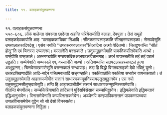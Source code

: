 ```yaml
---
title: ११. वलाहकसंयुत्तवण्णना

---
```

११. वलाहकसंयुत्तवण्णना  
५५०-६०६. लोकं वालेन्ता संवरन्ता छादेन्ता अहन्ति परियेसन्तीति वलाहा, देवपुत्ता। तेसं समूहो वलाहकदेवकायोति आह ‘‘वलाहककायिका’’तिआदि। सीतकरणवलाहकाति सीतहरणवलाहका। सेसपदेसूति उण्हवलाहकादिपदेसु। एसेव नयोति ‘‘उण्हकरणवलाहका’’तिआदिना अत्थो वेदितब्बो। चित्तट्ठपनन्ति ‘‘सीतं होतू’’ति एवं चित्तस्स उप्पादनम्। वस्सानेति वस्सकाले। उतुसमुट्ठानमेवाति पाकतिकसीतमेवाति अत्थो। उण्हेपीति उण्हकाले। अब्भमण्डपोति मण्डपसदिसअब्भपटलवितानमाह। अब्भं उप्पज्जतीति तहं तहं पटलं उट्ठहति। अब्भेयेवाति अब्भकाले एव, वस्सानेति अत्थो। अतिअब्भन्ति सतपटलसहस्सपटलं हुत्वा अब्भुट्ठानम्। चित्तवेसाखमासेसूति वसन्तकालं सन्धायाह। तदा हि विद्धो विगतवलाहको देवो भवितुं युत्तो। उत्तरदक्खिणादीति आदि-सद्देन पच्छिमवातादिं सङ्गण्हाति। पकतिवातोति पकतिया सभावेन वायनकवातो। तं उतुसमुट्ठानमेवाति आहारूपजीवीनं सत्तानं साधारणकम्मूपनिस्सयउतुसमुट्ठानमेव। एस नयो उतुसमुट्ठानसीतुण्हवातेसुपि। तम्पि हि आहारूपजीवीनं सत्तानं साधारणकम्मूपनिस्सयमेवाति।  
गीतन्ति मेघगीतम्। सच्चकिरियायाति तादिसानं पुरिसविसेसानं सच्चाधिट्ठानेन। इद्धिबलेनाति इद्धिमन्तानं इद्धिआनुभावेन। विनासमेघेनाति कप्पविनासकमेघेन। अञ्ञेनपि कण्हपापिकसत्तानं पापकम्मपच्चया उप्पन्नविनासमेघेन वुट्ठेन सो सो देसो विनस्सतेव।  
वलाहकसंयुत्तवण्णना निट्ठिता।  